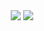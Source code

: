 <div align="center">
  <img src="https://github-readme-stats.vercel.app/api/top-langs/?username=banma1234&layout=compact&hide=c%2B%2B,c" />
  <img src="https://github-readme-stats.vercel.app/api?username=banma1234&hide_rank=true&&show_icons=true&hide=stars" />
</div>
